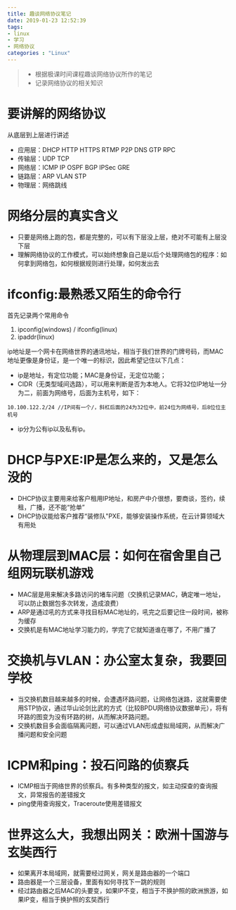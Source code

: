 ```yaml
---
title: 趣谈网络协议笔记
date: 2019-01-23 12:52:39
tags:
- linux
- 学习
- 网络协议
categories : "Linux"
---
```


> - 根据极课时间课程趣谈网络协议所作的笔记
> - 记录网络协议的相关知识

<!-- more-->

# 要讲解的网络协议
从底层到上层进行讲述
- 应用层：DHCP HTTP HTTPS RTMP P2P DNS GTP RPC
- 传输层：UDP TCP
- 网络层：ICMP IP OSPF BGP IPSec GRE
- 链路层：ARP VLAN STP
- 物理层：网络跳线

# 网络分层的真实含义
- 只要是网络上跑的包，都是完整的，可以有下层没上层，绝对不可能有上层没下层
- 理解网络协议的工作模式，可以始终想象自己是以后个处理网络包的程序：如何拿到网络包，如何根据规则进行处理，如何发出去

# ifconfig:最熟悉又陌生的命令行
首先记录两个常用命令
1. ipconfig(windows) / ifconfig(linux)
2. ipaddr(linux)

ip地址是一个网卡在网络世界的通讯地址，相当于我们世界的门牌号码，而MAC地址更像是身份证，是一个唯一的标识，因此希望记住以下几点：
- ip是地址，有定位功能；MAC是身份证，无定位功能；
- CIDR（无类型域间选路），可以用来判断是否为本地人。它将32位IP地址一分为二，前面为网络号，后面为主机号，如下：
```
10.100.122.2/24 //IP间有一个/，斜杠后面的24为32位中，前24位为网络号，后8位位主机号
```
- ip分为公有ip以及私有ip。

# DHCP与PXE:IP是怎么来的，又是怎么没的
- DHCP协议主要用来给客户租用IP地址，和房产中介很想，要商谈，签约，续租，广播，还不能“抢单”
- DHCP协议能给客户推荐“装修队"PXE，能够安装操作系统，在云计算领域大有用处

# 从物理层到MAC层：如何在宿舍里自己组网玩联机游戏
- MAC层是用来解决多路访问的堵车问题（交换机记录MAC，确定唯一地址，可以防止数据包多次转发，造成浪费）
- ARP是通过吼的方式来寻找目标MAC地址的，吼完之后要记住一段时间，被称为缓存
- 交换机是有MAC地址学习能力的，学完了它就知道谁在哪了，不用广播了

# 交换机与VLAN：办公室太复杂，我要回学校
- 当交换机数目越来越多的时候，会遭遇环路问题，让网络包迷路，这就需要使用STP协议，通过华山论剑比武的方式（比较BPDU网络协议数据单元），将有环路的图变为没有环路的树，从而解决环路问题。
- 交换机数目多会面临隔离问题，可以通过VLAN形成虚拟局域网，从而解决广播问题和安全问题

# ICPM和ping：投石问路的侦察兵
- ICMP相当于网络世界的侦察兵。有多种类型的报文，如主动探查的查询报文，异常报告的差错报文
- ping使用查询报文，Traceroute使用差错报文

# 世界这么大，我想出网关：欧洲十国游与玄奘西行
- 如果离开本局域网，就需要经过网关，网关是路由器的一个端口
- 路由器是一个三层设备，里面有如何寻找下一跳的规则
- 经过路由器之后MAC的头要变，如果IP不变，相当于不换护照的欧洲旅游，如果IP变，相当于换护照的玄奘西行